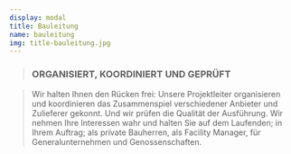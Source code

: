 ```yaml
---
display: modal
title: Bauleitung
name: bauleitung
img: title-bauleitung.jpg
---
```


> ### ORGANISIERT, KOORDINIERT UND GEPRÜFT

> Wir halten Ihnen den Rücken frei: Unsere Projektleiter organisieren und koordinieren das Zusammenspiel verschiedener Anbieter und Zulieferer gekonnt. Und wir prüfen die Qualität der Ausführung. Wir nehmen Ihre Interessen wahr und halten Sie auf dem Laufenden; in Ihrem Auftrag; als private Bauherren, als Facility Manager, für Generalunternehmen und Genossenschaften.

